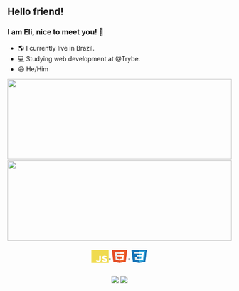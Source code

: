 ## Hello friend! 
### I am Eli, nice to meet you! 👋

- 🌎 I currently live in Brazil.
- 💻 Studying web development at @Trybe.
- 😄 He/Him

<div>
  <a href="https://github.com/eliHC">
  <img height="180em" width="100%" src="https://github-readme-stats.vercel.app/api?username=eliHC&show_icons=true&theme=prussian&include_all_commits=true&count_private=true&bg_color=DEG,000814,003566,000814"/>
  <img height="180em" width="100%" src="https://github-readme-stats.vercel.app/api/top-langs/?username=eliHC&layout=compact&langs_count=7&theme=prussian&bg_color=DEG,000814,003566,000814"/>
</div>

<div style="display: inline_block" align = center><br>
  <img align="center" alt="eli-Js" height="30" width="40" src="https://raw.githubusercontent.com/devicons/devicon/master/icons/javascript/javascript-plain.svg">
  <img align="center" alt="eli-HTML" height="30" width="40" src="https://raw.githubusercontent.com/devicons/devicon/master/icons/html5/html5-original.svg">
  <img align="center" alt="eli-CSS" height="30" width="40" src="https://raw.githubusercontent.com/devicons/devicon/master/icons/css3/css3-original.svg">
  <!-- <img align="center" alt="eli-React" height="30" width="40" src="https://raw.githubusercontent.com/devicons/devicon/master/icons/react/react-original.svg"> -->
</div>
  
  ##
 
<div align = center> 
  <a href="https://www.linkedin.com/in/elihcds/" target="_blank"><img src="https://img.shields.io/badge/-LinkedIn-%230077B5?style=for-the-badge&logo=linkedin&logoColor=white" target="_blank"></a> 
  <a href = "mailto:leonardohcds@gmail.com"><img src="https://img.shields.io/badge/-Gmail-%23333?style=for-the-badge&logo=gmail&logoColor=white" target="_blank"></a>
</div>
